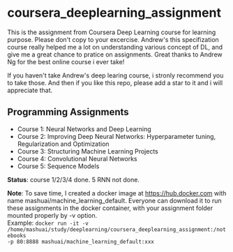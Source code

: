 # coursera_deeplearning_assignment
This is the assignment from Coursera Deep Learning course for learning purpose. Please don't copy to your excercise. Andrew's this specifization course really helped me a lot on understanding various concept of DL, and give me a great chance to pratice on assignments. Great thanks to Andrew Ng for the best online course i ever take!

If you haven't take Andrew's deep learing course, i stronly recommend you to take those. And then if you like this repo, please add a star to it and i will appreciate that.

## Programming Assignments
- Course 1: Neural Networks and Deep Learning
- Course 2: Improving Deep Neural Networks: Hyperparameter tuning, Regularization and Optimization
- Course 3: Structuring Machine Learning Projects
- Course 4: Convolutional Neural Networks
- Course 5: Sequence Models

**Status**: course 1/2/3/4 done. 5 RNN not done.

**Note**: To save time, I created a docker image at https://hub.docker.com with name mashuai/machine_learning_default. Everyone can download it to run these assignments in the docker container, with your assignment folder mounted properly by -v option. 
<br/>Example: <code>docker run -it -v /home/mashuai/study/deeplearning/coursera_deeplearning_assignment:/notebooks  -p 80:8888 mashuai/machine_learning_default:xxx</code>
